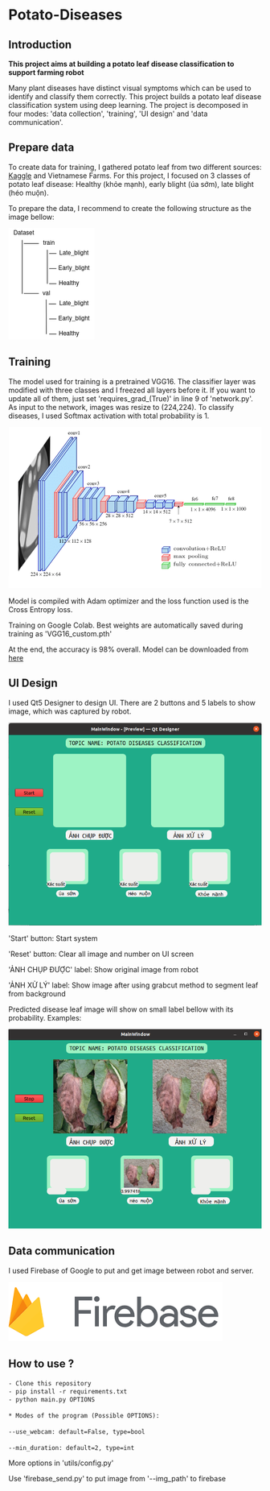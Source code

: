 # Potato-Diseases

## Introduction
**This project aims at building a potato leaf disease classification to support farming robot**

Many plant diseases have distinct visual symptoms which can be used to identify and classify them correctly. This project builds a potato leaf disease classification system using deep learning. 
The project is decomposed in four modes: 'data collection', 'training', 'UI design' and 'data communication'.

## Prepare data

To create data for training, I gathered potato leaf from two different sources: [Kaggle](https://www.kaggle.com/datasets/vipoooool/new-plant-diseases-dataset) and Vietnamese Farms.
For this project, I focused on 3 classes of potato leaf disease: Healthy (khỏe mạnh), early blight (úa sớm), late blight (héo muộn).

To prepare the data, I recommend to create the following structure as the image bellow:

<img src='Img/structure.png'>

## Training

The model used for training is a pretrained VGG16. The classifier layer was modified with three classes and I freezed all layers before it. If you want to update all of them, just set 'requires_grad_(True)' in line 9 of 'network.py'.
As input to the network, images was resize to (224,224). To classify diseases, I used Softmax activation with total probability is 1.

<img src='Img/vgg16.png'>

Model is compiled with Adam optimizer and the loss function used is the Cross Entropy loss.

Training on Google Colab. Best weights are automatically saved during training as 'VGG16_custom.pth'

At the end, the accuracy is 98% overall. Model can be downloaded from [here](https://drive.google.com/file/d/1RrBEwFXkCrPUy14wAMCJcaWnyTgjLxCE/view?usp=sharing)

## UI Design

I used Qt5 Designer to design UI. There are 2 buttons and 5 labels to show image, which was captured by robot.

<img src='Img/UI.png'>

'Start' button: Start system

'Reset' button: Clear all image and number on UI screen

'ẢNH CHỤP ĐƯỢC' label: Show original image from robot

'ẢNH XỬ LÝ' label: Show image after using grabcut method to segment leaf from background

Predicted disease leaf image will show on small label bellow with its probability.
Examples:

<img src='Img/example1.png'>

## Data communication

I used Firebase of Google to put and get image between robot and server.

<img src='Img/firebase.png'>

## How to use ?

```
- Clone this repository
- pip install -r requirements.txt
- python main.py OPTIONS

* Modes of the program (Possible OPTIONS):

--use_webcam: default=False, type=bool

--min_duration: default=2, type=int
```

More options in 'utils/config.py'

Use 'firebase_send.py' to put image from '--img_path' to firebase